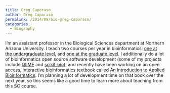 ```yaml
---
title: Greg Caporaso
author: Greg Caporaso
permalink: /2014/09/bio-greg-caporaso/
categories:
  - Biography
---
```

I&#8217;m an assistant professor in the Biological Sciences department at Northern Arizona University. I teach two courses per year in bioinformatics: [one at the undergraduate level][1], and [one at the graduate level][2]. I additionally do a lot of bioinformatics open source software development (some of my projects include [QIIME][3] and [scikit-bio][4]), and recently have been working on an open access, interactive bioinformatics textbook called [An Introduction to Applied Bioinformatics][5]. I&#8217;m planning a lot of development time on that book over the next year, so this seems like a good time to learn more about teaching from this SC course.

 [1]: http://caporasolab.us/teaching/courses/bio299_spring_2014/index.html
 [2]: http://caporasolab.us/teaching/courses/bio599_spring_2014/index.html
 [3]: http://www.qiime.org
 [4]: http://scikit-bio.org
 [5]: http://applied-bioinformatics.org
